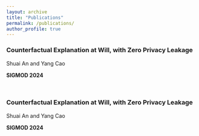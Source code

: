 ```yaml
---
layout: archive
title: "Publications"
permalink: /publications/
author_profile: true
---
```



### Counterfactual Explanation at Will, with Zero Privacy Leakage

Shuai An and Yang Cao

**SIGMOD 2024**

<br>

### Counterfactual Explanation at Will, with Zero Privacy Leakage

Shuai An and Yang Cao

**SIGMOD 2024**


